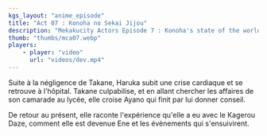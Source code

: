 ```yaml
---
kgs_layout: "anime_episode"
title: "Act 07 : Konoha no Sekai Jijou"
description: "Mekakucity Actors Episode 7 : Konoha's state of the world"
thumb: "thumbs/mca07.webp"
players:
    - player: "video"
      url: "videos/dev.mp4"
---
```



Suite à la négligence de Takane, Haruka subit une crise cardiaque et se retrouve à l'hôpital. Takane culpabilise, et en allant chercher les affaires de son camarade au lycée, elle croise Ayano qui finit par lui donner conseil.

De retour au présent, elle raconte l'expérience qu'elle a eu avec le Kagerou Daze, comment elle est devenue Ene et les évènements qui s'ensuivirent.
